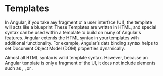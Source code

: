 # Templates

In Angular, if you take any fragment of a user interface (UI), the template will acts like a blueprint .These Templates are written in HTML, and special syntax can be used within a template to build on many of Angular's features. Angular extends the HTML syntax in your templates with additional functionality.
For example, Angular’s data binding syntax helps to set Document Object Model (DOM) properties dynamically.

Almost all HTML syntax is valid template syntax. However, because an Angular template is only a fragment of the UI, it does not include elements such as <html>, <body>, or <base>.
